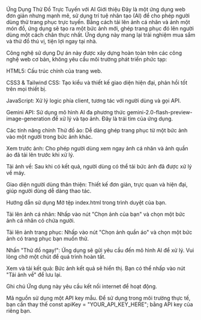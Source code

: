 Ứng Dụng Thử Đồ Trực Tuyến với AI
Giới thiệu
Đây là một ứng dụng web đơn giản nhưng mạnh mẽ, sử dụng trí tuệ nhân tạo (AI) để cho phép người dùng thử trang phục trực tuyến. Bằng cách tải lên ảnh cá nhân và ảnh một món đồ, ứng dụng sẽ tạo ra một bức ảnh mới, ghép trang phục đó lên người dùng một cách chân thực nhất. Ứng dụng này mang lại trải nghiệm mua sắm và thử đồ thú vị, tiện lợi ngay tại nhà.

Công nghệ sử dụng
Dự án này được xây dựng hoàn toàn trên các công nghệ web cơ bản, không yêu cầu môi trường phát triển phức tạp:

HTML5: Cấu trúc chính của trang web.

CSS3 & Tailwind CSS: Tạo kiểu và thiết kế giao diện hiện đại, phản hồi tốt trên mọi thiết bị.

JavaScript: Xử lý logic phía client, tương tác với người dùng và gọi API.

Gemini API: Sử dụng mô hình AI đa phương thức gemini-2.0-flash-preview-image-generation để xử lý và tạo ảnh. Đây là trái tim của ứng dụng.

Các tính năng chính
Thử đồ ảo: Dễ dàng ghép trang phục từ một bức ảnh vào một người trong bức ảnh khác.

Xem trước ảnh: Cho phép người dùng xem ngay ảnh cá nhân và ảnh quần áo đã tải lên trước khi xử lý.

Tải ảnh về: Sau khi có kết quả, người dùng có thể tải bức ảnh đã được xử lý về máy.

Giao diện người dùng thân thiện: Thiết kế đơn giản, trực quan và hiện đại, giúp người dùng dễ dàng thao tác.

Hướng dẫn sử dụng
Mở tệp index.html trong trình duyệt của bạn.

Tải lên ảnh cá nhân: Nhấp vào nút "Chọn ảnh của bạn" và chọn một bức ảnh cá nhân có chứa người.

Tải lên ảnh trang phục: Nhấp vào nút "Chọn ảnh quần áo" và chọn một bức ảnh có trang phục bạn muốn thử.

Nhấn "Thử đồ ngay!": Ứng dụng sẽ gửi yêu cầu đến mô hình AI để xử lý. Vui lòng chờ một chút để quá trình hoàn tất.

Xem và tải kết quả: Bức ảnh kết quả sẽ hiển thị. Bạn có thể nhấp vào nút "Tải ảnh về" để lưu lại.

Ghi chú
Ứng dụng này yêu cầu kết nối internet để hoạt động.

Mã nguồn sử dụng một API key mẫu. Để sử dụng trong môi trường thực tế, bạn cần thay thế const apiKey = "YOUR_API_KEY_HERE"; bằng API key của riêng bạn.